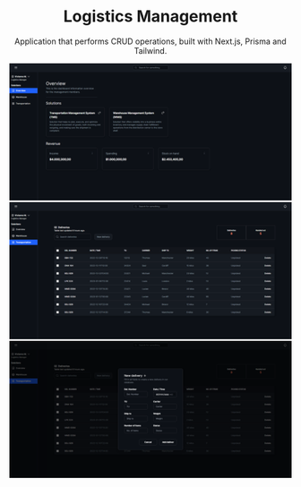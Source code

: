<h1 align="center">
Logistics Management
</h1>

<p align="center">Application that performs CRUD operations, built with Next.js, Prisma and Tailwind.</p>
<img alt="" src="./client/public/Overview.PNG" />
<img alt="" src="./client/public/TMS.PNG" />
<img alt="" src="./client/public/TMSModal.PNG" />
